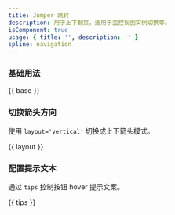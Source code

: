```yaml
---
title: Jumper 跳转
description: 用于上下翻页，适用于监控视图实例切换等。
isComponent: true
usage: { title: '', description: '' }
spline: navigation
---
```


### 基础用法

{{ base }}

### 切换箭头方向

使用 `layout='vertical'` 切换成上下箭头模式。

{{ layout }}

### 配置提示文本

通过 `tips` 控制按钮 hover 提示文案。

{{ tips }}
